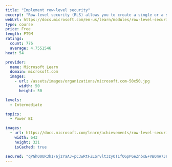 ```yaml
---
title: "Implement row-level security"
excerpt: "Row-level security (RLS) allows you to create a single or a set of reports that targets data for a specific user. In this module, you will learn how to implement RLS by using either a static or dynamic method and how Microsoft Power BI simplifies testing RLS in Power BI Desktop and Power BI service."
webUrl: https://docs.microsoft.com/en-us/learn/modules/row-level-security-power-bi/
type: course
price: Free
length: PT9M
ratings:
  count: 776
  average: 4.7551546
heat: 54

provider:
  name: Microsoft Learn
  domain: microsoft.com
  images:
    - url: /assets/images/organizations/microsoft.com-50x50.jpg
      width: 50
      height: 50

levels:
  - Intermediate

topics:
  - Power BI

images:
  - url: https://docs.microsoft.com/learn/achievements/row-level-security-power-bi-social.png
    width: 643
    height: 321
    isCached: true

secured: "qPGhO0UR3hI/6jzYaAJ+pC3wRtFZLSrvlt3zyOT1fOGpPGeZnbxE+VBOmA7J9vvQN00BhIcYsaAmHjQ62vW4N+TKr05rMpcUEH1+E/TPwJZolQWW+yLdJqUeJzz5s+UFxGy/wV3xKzOs/zVjgL4oovegapggMEwDXR9rchqko3uoIEJK1viMtIHiHyeNlR6g9+lMkB/jIwg2ZJJeYf2HQqAaujhi0HA57ljfikIeEinQUjvjXjItJtRICK1wnjI9FAPsPC1tdc4jxKe1tRkPE2eryO5oANdCfjrXcY27HgyXi6jMOXE9J4oVogooSKoV+M55dKVb3LZkwp0KHoJazBXaPdqUX7jdHWEvOKGO04e8cK1S129gBYKHFGP/k/Nw6d4E951Hhc/YDduxoZT5U7z1LN0a5jZVgNWoeTVVWF4=;AvYJWIGB84J4HmMbP/mP1Q=="
---
```


